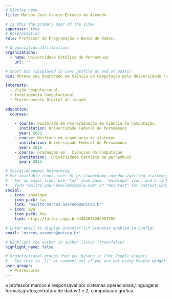 ```yaml
---
# Display name
title: Marcos José Canejo Estevão de Azevedo

# Is this the primary user of the site?
superuser: true
# Role/position
role: Professor de Programação e Banco de Dados.

# Organizations/Affiliations
organizations:
  - name: Universidade Católica de Pernambuco
    url: ''

# Short bio (displayed in user profile at end of posts)
bio: Obteve seu doutorado em Ciência da Computação pela Universidade Federal de Pernambuco (UFPE) em 2022, seu mestrado em Engenharia de Sistemas pela Universidade de Pernambuco em 2016 e seu bacharelado em Ciência da Computação pela Universidade Católica de Pernambuco em 2013. Suas áreas de interesse de pesquisa incluem processamento digital de imagens, inteligência computacional e visão computacional.

interests:
  - Visão computacional
  - Inteligencia Computacional
  - Processamento Digital de imagem
  
education:
  courses:
  
    - course: Doutorado em Pós-Graduação em Ciência da Computação.
      institution: Universidade Federal de Pernambuco
      year: 2022
    - course: Mestrado em engenharia de sistemas
      institution: Universidade Federal de Pernambuco
      year: 2016
    - course: Graduação em   Ciências da Computação
      institution:  Universidade Católica de pernambuco
      year: 2013

# Social/Academic Networking
# For available icons, see: https://wowchemy.com/docs/getting-started/page-builder/#icons
#   For an email link, use "fas" icon pack, "envelope" icon, and a link in the
#   form "mailto:your-email@example.com" or "#contact" for contact widget.
social:
  - icon: envelope
    icon_pack: fas
    link: 'mailto:marcos.azevedo@unicap.br'
  - icon: eye
    icon_pack: fas
    link: http://lattes.cnpq.br/4854078202067702

# Enter email to display Gravatar (if Gravatar enabled in Config)
email: 'marcos.azevedo@unicap.br'

# Highlight the author in author lists? (true/false)
highlight_name: false

# Organizational groups that you belong to (for People widget)
#   Set this to `[]` or comment out if you are not using People widget.
user_groups:
  - Professores
---
```


o professor marcos é responsavel por sistemas operacionais,linguagens formais,grafos,estrutura de dados 1 e 2, computaçao grafica.

